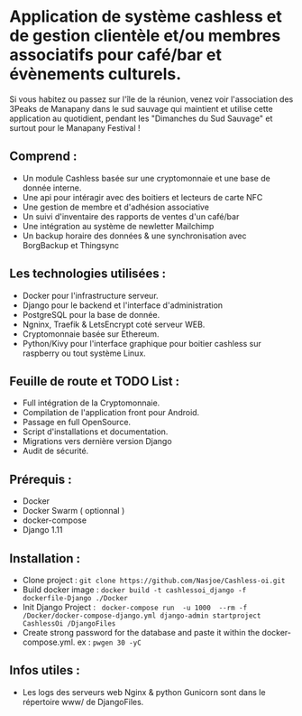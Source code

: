 # Application de système cashless et de gestion clientèle et/ou membres associatifs pour café/bar et évènements culturels.

Si vous habitez ou passez sur l'île de la réunion, venez voir l'association des 3Peaks de Manapany dans le sud sauvage qui maintient et utilise cette application au quotidient, pendant les "Dimanches du Sud Sauvage" et surtout pour le Manapany Festival !

## Comprend :
- Un module Cashless basée sur une cryptomonnaie et une base de donnée interne.
- Une api pour intéragir avec des boitiers et lecteurs de carte NFC 
- Une gestion de membre et d'adhésion associative
- Un suivi d'inventaire des rapports de ventes d'un café/bar
- Une intégration au système de newletter Mailchimp
- Un backup horaire des données & une synchronisation avec BorgBackup et Thingsync

## Les technologies utilisées :
- Docker pour l'infrastructure serveur.
- Django pour le backend et l'interface d'administration
- PostgreSQL pour la base de donnée.
- Ngninx, Traefik & LetsEncrypt coté serveur WEB.
- Cryptomonnaie basée sur Ethereum.
- Python/Kivy pour l'interface graphique pour boitier cashless sur raspberry ou tout système Linux.

## Feuille de route et TODO List :
- Full intégration de la Cryptomonnaie.
- Compilation de l'application front pour Android.
- Passage en full OpenSource.
- Script d'installations et documentation.
- Migrations vers dernière version Django
- Audit de sécurité.

## Prérequis :
- Docker
- Docker Swarm ( optionnal )
- docker-compose
- Django 1.11

## Installation :

- Clone project  : ``` git clone https://github.com/Nasjoe/Cashless-oi.git ```
- Build docker image : ``` docker build -t cashlessoi_django -f dockerfile-Django ./Docker ```
- Init Django Project : ``` docker-compose run  -u 1000  --rm -f /Docker/docker-compose-django.yml django-admin startproject CashlessOi /DjangoFiles```
- Create strong password for the database and paste it within the docker-compose.yml. ex : ```pwgen 30 -yC``` 


## Infos utiles :
- Les logs des serveurs web Nginx & python Gunicorn sont dans le répertoire www/ de DjangoFiles.